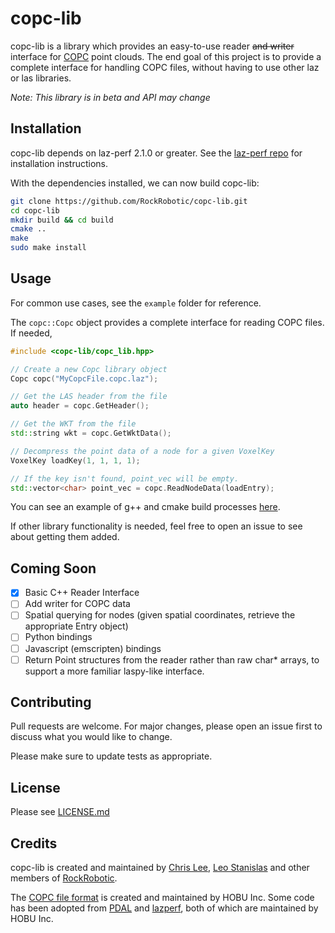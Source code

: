 # copc-lib

copc-lib is a library which provides an easy-to-use reader ~~and writer~~ interface for [COPC](https://copc.io/) point clouds. The end goal of this project is to provide a complete interface for handling COPC files, without having to use other laz or las libraries.

*Note: This library is in beta and API may change*

## Installation

copc-lib depends on laz-perf 2.1.0 or greater. See the [laz-perf repo](https://github.com/hobu/laz-perf) for installation instructions.

With the dependencies installed, we can now build copc-lib:

```bash
git clone https://github.com/RockRobotic/copc-lib.git
cd copc-lib
mkdir build && cd build
cmake ..
make
sudo make install
```

## Usage

For common use cases, see the `example` folder for reference.

The `copc::Copc` object provides a complete interface for reading COPC files. If needed, 

```cpp
#include <copc-lib/copc_lib.hpp>

// Create a new Copc library object
Copc copc("MyCopcFile.copc.laz");

// Get the LAS header from the file
auto header = copc.GetHeader();

// Get the WKT from the file
std::string wkt = copc.GetWktData();

// Decompress the point data of a node for a given VoxelKey
VoxelKey loadKey(1, 1, 1, 1);

// If the key isn't found, point_vec will be empty.
std::vector<char> point_vec = copc.ReadNodeData(loadEntry);
```

You can see an example of g++ and cmake build processes [here](https://github.com/RockRobotic/copc-lib-examples).

If other library functionality is needed, feel free to open an issue to see about getting them added.

## Coming Soon
- [x] Basic C++ Reader Interface
- [ ] Add writer for COPC data
- [ ] Spatial querying for nodes (given spatial coordinates, retrieve the appropriate Entry object)
- [ ] Python bindings
- [ ] Javascript (emscripten) bindings
- [ ] Return Point structures from the reader rather than raw char* arrays, to support a more familiar laspy-like interface.

## Contributing
Pull requests are welcome. For major changes, please open an issue first to discuss what you would like to change.

Please make sure to update tests as appropriate.

## License
Please see [LICENSE.md](LICENSE.md)

## Credits
copc-lib is created and maintained by [Chris Lee](https://github.com/CCInc), [Leo Stanislas](https://github.com/leo-stan) and other members of [RockRobotic](https://github.com/RockRobotic).

The [COPC file format](https://copc.io) is created and maintained by HOBU Inc.
Some code has been adopted from [PDAL](https://github.com/PDAL/PDAL) and [lazperf](https://github.com/hobu/laz-perf), both of which are maintained by HOBU Inc.
